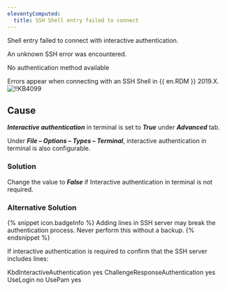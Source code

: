 ```yaml
---
eleventyComputed:
  title: SSH Shell entry failed to connect
---
```

Shell entry failed to connect with interactive authentication.

An unknown SSH error was encountered.

No authentication method available

Errors appear when connecting with an SSH Shell in {{ en.RDM }} 2019.X.
![!!KB4099](https://cdnweb.devolutions.net/docs/docs_en_kb_KB4099.png)
## Cause
***Interactive authentication*** in terminal is set to ***True*** under ***Advanced*** tab.

Under ***File – Options – Types – Terminal***, interactive authentication in terminal is also configurable.
### Solution
Change the value to ***False*** if Interactive authentication in terminal is not required.
### Alternative Solution
{% snippet icon.badgeInfo %}
Adding lines in SSH server may break the authentication process. Never perform this without a backup.
{% endsnippet %}

If interactive authentication is required to confirm that the SSH server includes lines:

KbdInteractiveAuthentication yes
ChallengeResponseAuthentication yes
UseLogin no
UsePam yes
